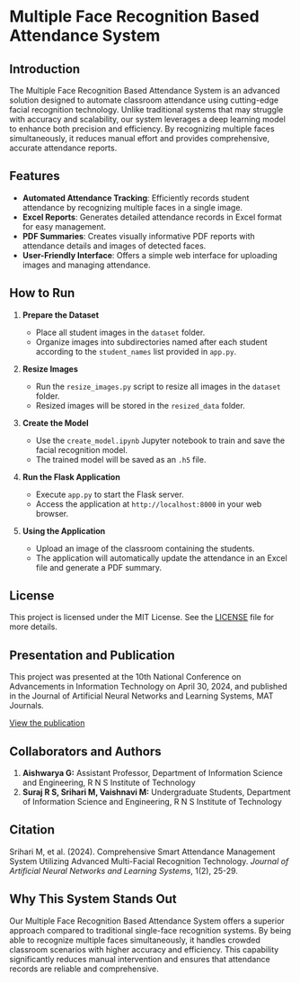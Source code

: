 # Multiple Face Recognition Based Attendance System

## Introduction

The Multiple Face Recognition Based Attendance System is an advanced solution designed to automate classroom attendance using cutting-edge facial recognition technology. Unlike traditional systems that may struggle with accuracy and scalability, our system leverages a deep learning model to enhance both precision and efficiency. By recognizing multiple faces simultaneously, it reduces manual effort and provides comprehensive, accurate attendance reports.

## Features

- **Automated Attendance Tracking**: Efficiently records student attendance by recognizing multiple faces in a single image.
- **Excel Reports**: Generates detailed attendance records in Excel format for easy management.
- **PDF Summaries**: Creates visually informative PDF reports with attendance details and images of detected faces.
- **User-Friendly Interface**: Offers a simple web interface for uploading images and managing attendance.

## How to Run

1. **Prepare the Dataset**

   - Place all student images in the `dataset` folder.
   - Organize images into subdirectories named after each student according to the `student_names` list provided in `app.py`.

2. **Resize Images**

   - Run the `resize_images.py` script to resize all images in the `dataset` folder.
   - Resized images will be stored in the `resized_data` folder.

3. **Create the Model**

   - Use the `create_model.ipynb` Jupyter notebook to train and save the facial recognition model.
   - The trained model will be saved as an `.h5` file.

4. **Run the Flask Application**

   - Execute `app.py` to start the Flask server.
   - Access the application at `http://localhost:8000` in your web browser.

5. **Using the Application**

   - Upload an image of the classroom containing the students.
   - The application will automatically update the attendance in an Excel file and generate a PDF summary.

## License

This project is licensed under the MIT License. See the [LICENSE](LICENSE) file for more details.

## Presentation and Publication

This project was presented at the 10th National Conference on Advancements in Information Technology on April 30, 2024, and published in the Journal of Artificial Neural Networks and Learning Systems, MAT Journals.

[View the publication](https://matjournals.net/engineering/index.php/JoANNLS/article/view/704)

## Collaborators and Authors

1. **Aishwarya G:** Assistant Professor, Department of Information Science and Engineering, R N S Institute of Technology
2. **Suraj R S, Srihari M, Vaishnavi M:** Undergraduate Students, Department of Information Science and Engineering, R N S Institute of Technology

## Citation

Srihari M, et al. (2024). Comprehensive Smart Attendance Management System Utilizing Advanced Multi-Facial Recognition Technology. *Journal of Artificial Neural Networks and Learning Systems*, 1(2), 25-29.

## Why This System Stands Out

Our Multiple Face Recognition Based Attendance System offers a superior approach compared to traditional single-face recognition systems. By being able to recognize multiple faces simultaneously, it handles crowded classroom scenarios with higher accuracy and efficiency. This capability significantly reduces manual intervention and ensures that attendance records are reliable and comprehensive.
